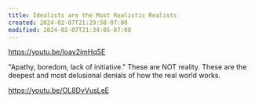```yaml
---
title: Idealists are the Most Realistic Realists
created: 2024-02-07T21:29:58-07:00
modified: 2024-02-07T21:34:05-07:00
---
```


https://youtu.be/loay2imHq5E

"Apathy, boredom, lack of initiative." These are NOT reality. These are the deepest and most delusional denials of how the real world works.

https://youtu.be/OL8DyVusLeE
